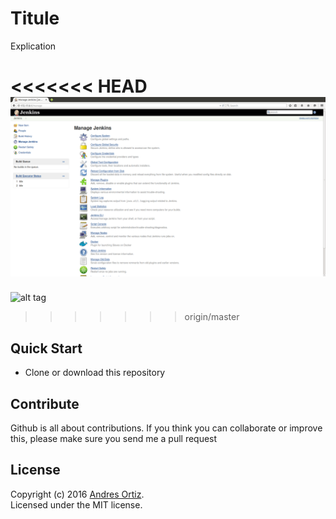 # Titule
Explication

<<<<<<< HEAD
![alt tag](https://github.com/andresort28/jenkins-master-slave-achitecture/blob/master/img/f6.png)
=======
![alt tag](https://github.com/andresort28/jenkins-master-slave-achitecture/tree/master/img/f6.png)
>>>>>>> origin/master


## Quick Start
- Clone or download this repository

## Contribute
Github is all about contributions. If you think you can collaborate or improve this, please make sure you send me a pull request

## License
Copyright (c) 2016 [Andres Ortiz](http://www.andresfelipeortiz.com).  
Licensed under the MIT license.
